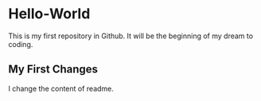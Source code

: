 # Hello-World
This is my first repository in Github. It will be the beginning of my dream to coding.
## My First Changes
I change the content of readme.
